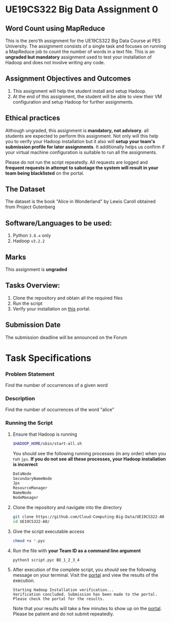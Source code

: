 # UE19CS322 Big Data Assignment 0
## Word Count using MapReduce

This is the zero'th assignment for the UE19CS322 Big Data Course at PES University. The assignment consists of a single task and focuses on running a MapReduce job to count the number of words in a text file. This is an **ungraded but mandatory** assignment used to test your installation of Hadoop and does not involve writing any code.

## Assignment Objectives and Outcomes 
1. This assignment will help the student install and setup Hadoop. 
2. At the end of this assignment, the student will be able to view their VM configuration and setup Hadoop for further assignments.

## Ethical practices
Although ungraded, this assignment is **mandatory, not advisory**. all students are expected to perform this assignment. Not only will this help you to verify your Hadoop installation but it also will **setup your team's submission profile for later assignments**. It additionally helps us confirm if your virtual machine configuration is suitable to run all the assignments.

Please do not run the script repeatedly. All requests are logged and **frequent requests in attempt to sabotage the system will result in your team being blacklisted** on the portal.

## The Dataset
The dataset is the book "Alice in Wonderland" by Lewis Caroll obtained from Project Gutenberg

## Software/Languages to be used:
1. Python `3.8.x` only
2. Hadoop `v3.2.2`

## Marks
This assignment is **ungraded**

##  Tasks Overview:
1. Clone the repository and obtain all the required files
2. Run the script
3. Verify your installation on [this](http://34.133.239.238:5000) portal.

## Submission Date
The submission deadline will be announced on the Forum

# Task Specifications

### Problem Statement

Find the number of occurrences of a given word

### Description

Find the number of occurrences of the word "alice"

### Running the Script

1. Ensure that Hadoop is running
    ```sh
    $HADOOP_HOME/sbin/start-all.sh
    ```
    
    You should see the following running processes (in any order) when you run `jps`. **If you do not see all these processes, your Hadoop installation is incorrect**
    
    ```sh
    DataNode
    SecondaryNameNode
    Jps
    ResourceManager
    NameNode
    NodeManager
    ```

2. Clone the repository and navigate into the directory

    ```sh
    git clone https://github.com/Cloud-Computing-Big-Data/UE19CS322-A0
    cd UE19CS322-A0/
    ```

3. Give the script executable access
    ```sh
    chmod +x *.pyc
    ```

4. Run the file with **your Team ID as a command line argument**
    ```sh
    python3 script.pyc BD_1_2_3_4
    ```

5. After execution of the complete script, you *should* see the following message on your terminal. Visit the [portal](http://34.133.239.238:5000) and view the results of the execution.
    ```
    Starting Hadoop Installation verification...
    Verification concluded. Submission has been made to the portal.
    Please check the portal for the results.
    ```
    Note that your results will take a few minutes to show up on the [portal](http://34.133.239.238:5000). Please be patient and do not submit repeatedly.
    
